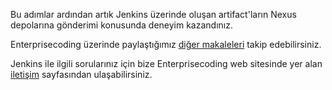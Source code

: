 Bu adımlar ardından artık Jenkins üzerinde oluşan artifact'ların Nexus depolarına gönderimi konusunda deneyim kazandınız.

Enterprisecoding üzerinde paylaştığımız [diğer makaleleri](http://www.enterprisecoding.com) takip edebilirsiniz.

Jenkins ile ilgili sorularınız için bize Enterprisecoding web sitesinde yer alan [iletişim](https://enterprisecoding.com/iletisim/) sayfasından ulaşabilirsiniz.